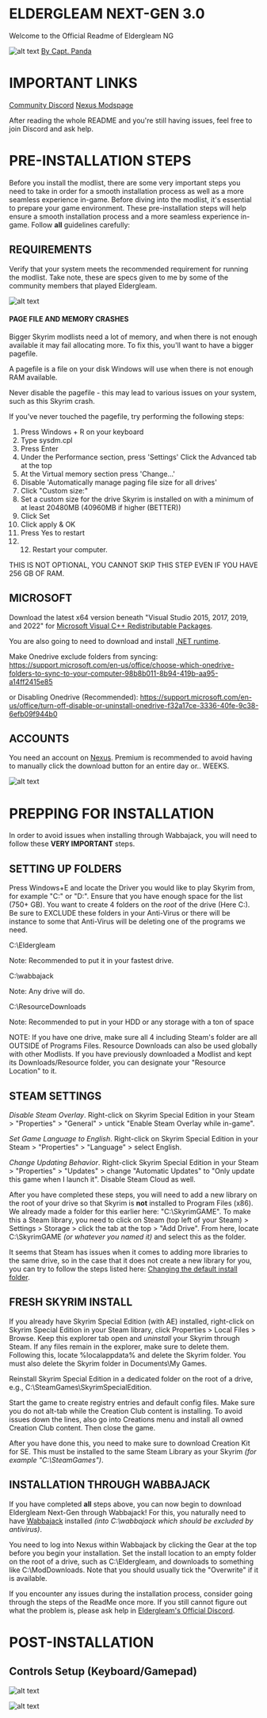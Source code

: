 # ELDERGLEAM NEXT-GEN 3.0
Welcome to the Official Readme of Eldergleam NG

![alt text](https://i.imgur.com/f5L5Yrj.png "Eldergleam Image")
[By Capt. Panda](https://www.youtube.com/@captpanda)

# IMPORTANT LINKS

[Community Discord](https://discord.gg/5RRtjr9c) 
[Nexus Modspage](https://www.nexusmods.com/skyrimspecialedition/mods/105778)

After reading the whole README and you're still having issues, feel free to join Discord and ask help.

# PRE-INSTALLATION STEPS
Before you install the modlist, there are some very important steps you need to take in order for a smooth installation process as well as a more seamless experience in-game.
Before diving into the modlist, it's essential to prepare your game environment. These pre-installation steps will help ensure a smooth installation process and a more seamless experience in-game. Follow **all** guidelines carefully:

## REQUIREMENTS
Verify that your system meets the recommended requirement for running the modlist. Take note, these are specs given to me by some of the community members that played Eldergleam.

![alt text](https://i.imgur.com/aGZlvGy.png)

#### PAGE FILE AND MEMORY CRASHES

Bigger Skyrim modlists need a lot of memory, and when there is not enough available it may fail allocating more. To fix this, you'll want to have a bigger pagefile.

A pagefile is a file on your disk Windows will use when there is not enough RAM available.

Never disable the pagefile - this may lead to various issues on your system, such as this Skyrim crash.

If you've never touched the pagefile, try performing the following steps:
1. Press Windows + R on your keyboard
2. Type sysdm.cpl
3. Press Enter
4. Under the Performance section, press 'Settings'
Click the Advanced tab at the top
5. At the Virtual memory section press 'Change...'
6. Disable 'Automatically manage paging file size for all drives'
7. Click "Custom size:"
8. Set a custom size for the drive Skyrim is installed on with a minimum of at least 20480MB (40960MB if higher (BETTER))
9. Click Set
10. Click apply & OK
11. Press Yes to restart
12. 12. Restart your computer.

THIS IS NOT OPTIONAL, YOU CANNOT SKIP THIS STEP EVEN IF YOU HAVE 256 GB OF RAM.

## MICROSOFT
Download the latest x64 version beneath "Visual Studio 2015, 2017, 2019, and 2022" for [Microsoft Visual C++ Redistributable Packages](https://learn.microsoft.com/en-us/cpp/windows/latest-supported-vc-redist?view=msvc-170).

You are also going to need to download and install [.NET runtime](https://dotnet.microsoft.com/en-us/download).

Make Onedrive exclude folders from syncing:
https://support.microsoft.com/en-us/office/choose-which-onedrive-folders-to-sync-to-your-computer-98b8b011-8b94-419b-aa95-a14ff2415e85

or Disabling Onedrive (Recommended):
https://support.microsoft.com/en-us/office/turn-off-disable-or-uninstall-onedrive-f32a17ce-3336-40fe-9c38-6efb09f944b0

## ACCOUNTS
You need an account on [Nexus](https://www.nexusmods.com). Premium is recommended to avoid having to manually click the download button for an entire day or.. WEEKS.

![alt text](https://i.imgur.com/MVvCyzb.png)

# PREPPING FOR INSTALLATION
In order to avoid issues when installing through Wabbajack, you will need to follow these **VERY IMPORTANT** steps.

## SETTING UP FOLDERS
Press Windows+E and locate the Driver you would like to play Skyrim from, for example "C:\" or "D:\". Ensure that you have enough space for the list (750+ GB). You want to create 4 folders on the *root* of the drive (Here C:\). Be sure to EXCLUDE these folders in your Anti-Virus or there will be instance to some that Anti-Virus will be deleting one of the programs we need.

C:\Eldergleam

Note: Recommended to put it in your fastest drive.

C:\wabbajack

Note: Any drive will do.

C:\ResourceDownloads

Note: Recommended to put in your HDD or any storage with a ton of space

NOTE: If you have one drive, make sure all 4 including Steam's folder are all OUTSIDE of Programs Files. Resource Downloads can also be used globally with other Modlists. If you have previously downloaded a Modlist and kept its Downloads/Resource folder, you can designate your "Resource Location" to it.

## STEAM SETTINGS
*Disable Steam Overlay*. Right-click on Skyrim Special Edition in your Steam > "Properties" > "General" > untick "Enable Steam Overlay while in-game". 

*Set Game Language to English*. Right-click on Skyrim Special Edition in your Steam > "Properties" > "Language" > select English.

*Change Updating Behavior*. Right-click Skyrim Special Edition in your Steam > "Properties" > "Updates" > change "Automatic Updates" to "Only update this game when I launch it". Disable Steam Cloud as well.

After you have completed these steps, you will need to add a new library on the root of your drive so that Skyrim is **not** installed to Program Files (x86). We already made a folder for this earlier here: "C:\SkyrimGAME". To make this a Steam library, you need to click on Steam (top left of your Steam) > Settings > Storage > click the tab at the top > "Add Drive". From here, locate C:\SkyrimGAME *(or whatever you named it)* and select this as the folder. 

It seems that Steam has issues when it comes to adding more libraries to the same drive, so in the case that it does not create a new library for you, you can try to follow the steps listed here: [Changing the default install folder](https://steamcommunity.com/discussions/forum/1/3395163747110198261/#c3395163747110912094).

## FRESH SKYRIM INSTALL
If you already have Skyrim Special Edition (with AE) installed, right-click on Skyrim Special Edition in your Steam library, click Properties > Local Files > Browse. Keep this explorer tab open and *uninstall* your Skyrim through Steam. If any files remain in the explorer, make sure to delete them. Following this, locate %localappdata% and delete the Skyrim folder. You must also delete the Skyrim folder in Documents\My Games.


Reinstall Skyrim Special Edition in a dedicated folder on the root of a drive, e.g., C:\SteamGames\SkyrimSpecialEdition.


Start the game to create registry entries and default config files. Make sure you do not alt-tab while the Creation Club content is installing. To avoid issues down the lines, also go into Creations menu and install all owned Creation Club content. Then close the game.


After you have done this, you need to make sure to download Creation Kit for SE. This must be installed to the same Steam Library as your Skyrim *(for example "C:\SteamGames")*.

## INSTALLATION THROUGH WABBAJACK
If you have completed **all** steps above, you can now begin to download Eldergleam Next-Gen through Wabbajack! For this, you naturally need to have [Wabbajack](https://www.wabbajack.org) installed *(into C:\wabbajack which should be excluded by antivirus)*.


You need to log into Nexus within Wabbajack by clicking the Gear at the top before you begin your installation. Set the install location to an empty folder on the root of a drive, such as C:\Eldergleam, and downloads to something like C:\ModDownloads. Note that you should usually tick the "Overwrite" if it is available.


If you encounter any issues during the installation process, consider going through the steps of the ReadMe once more. If you still cannot figure out what the problem is, please ask help in [Eldergleam's Official Discord](https://discord.gg/5RRtjr9c).

# POST-INSTALLATION

## Controls Setup (Keyboard/Gamepad)

![alt text](https://i.imgur.com/PRpgSrq.png)

![alt text](https://staticdelivery.nexusmods.com/mods/1704/images/140010/140010-1738168087-1800678928.jpeg)

